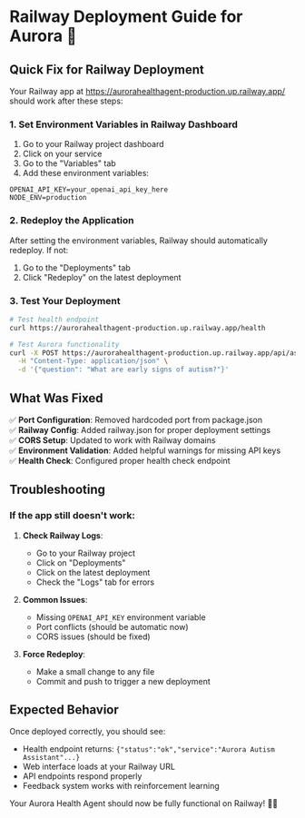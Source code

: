 # Railway Deployment Guide for Aurora 🚀

## Quick Fix for Railway Deployment

Your Railway app at https://aurorahealthagent-production.up.railway.app/ should work after these steps:

### 1. Set Environment Variables in Railway Dashboard

1. Go to your Railway project dashboard
2. Click on your service
3. Go to the "Variables" tab
4. Add these environment variables:

```
OPENAI_API_KEY=your_openai_api_key_here
NODE_ENV=production
```

### 2. Redeploy the Application

After setting the environment variables, Railway should automatically redeploy. If not:
1. Go to the "Deployments" tab
2. Click "Redeploy" on the latest deployment

### 3. Test Your Deployment

```bash
# Test health endpoint
curl https://aurorahealthagent-production.up.railway.app/health

# Test Aurora functionality
curl -X POST https://aurorahealthagent-production.up.railway.app/api/ask \
  -H "Content-Type: application/json" \
  -d '{"question": "What are early signs of autism?"}'
```

## What Was Fixed

✅ **Port Configuration**: Removed hardcoded port from package.json  
✅ **Railway Config**: Added railway.json for proper deployment settings  
✅ **CORS Setup**: Updated to work with Railway domains  
✅ **Environment Validation**: Added helpful warnings for missing API keys  
✅ **Health Check**: Configured proper health check endpoint  

## Troubleshooting

### If the app still doesn't work:

1. **Check Railway Logs**:
   - Go to your Railway project
   - Click on "Deployments"
   - Click on the latest deployment
   - Check the "Logs" tab for errors

2. **Common Issues**:
   - Missing `OPENAI_API_KEY` environment variable
   - Port conflicts (should be automatic now)
   - CORS issues (should be fixed)

3. **Force Redeploy**:
   - Make a small change to any file
   - Commit and push to trigger a new deployment

## Expected Behavior

Once deployed correctly, you should see:
- Health endpoint returns: `{"status":"ok","service":"Aurora Autism Assistant"...}`
- Web interface loads at your Railway URL
- API endpoints respond properly
- Feedback system works with reinforcement learning

Your Aurora Health Agent should now be fully functional on Railway! 🧩✨
